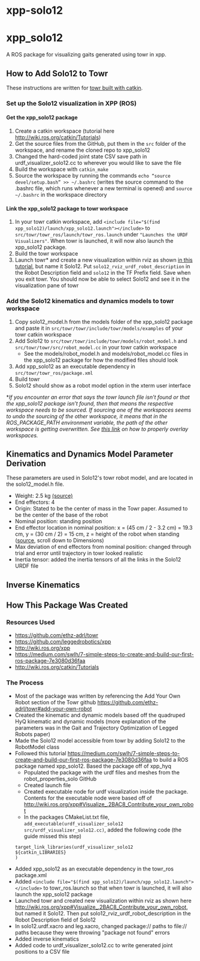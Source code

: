 # xpp-solo12

# xpp_solo12
A ROS package for visualizing gaits generated using towr in xpp.

## How to Add Solo12 to Towr
These instructions are written for [towr built with catkin](https://github.com/ethz-adrl/towr#-building-with-catkin).

### Set up the Solo12 visualization in XPP (ROS)
#### Get the xpp_solo12 package
1. Create a catkin workspace (tutorial here http://wiki.ros.org/catkin/Tutorials)
2. Get the source files from the GitHub, put them in the `src` folder of the workspace, and rename the cloned repo to xpp_solo12
3. Changed the hard-coded joint state CSV save path in urdf_visualizer_solo12.cc to wherever you would like to save the file
4. Build the workspace with `catkin_make`
5. Source the workspace by running the commands 
`echo “source devel/setup.bash” >> ~/.bashrc` (writes the source command to the .bashrc file, which runs whenever a new terminal is opened) and `source ~/.bashrc` in the workspace directory

#### Link the xpp_solo12 package to towr workspace
1. In your towr catkin workspace, add `<include file="$(find xpp_solo12)/launch/xpp_solo12.launch"></include>` to `src/towr/towr_ros/launch/towr_ros.launch` under `"Launches the URDF Visualizers"`. When towr is launched, it will now also launch the xpp_solo12 package.
2. Build the towr workspace
3. Launch towr* and create a new visualization within rviz as shown [in this tutorial](http://wiki.ros.org/xpp#Visualize_.2BAC8_Contribute_your_own_robot), but name it Solo12. Put `solo12_rviz_urdf_robot_description` in the Robot Description field and `solo12` in the TF Prefix field. Save when you exit towr. You should now be able to select Solo12 and see it in the visualization pane of towr

### Add the Solo12 kinematics and dynamics models to towr workspace
1. Copy solo12_model.h from the models folder of the xpp_solo12 package and paste it in `src/towr/towr/include/towr/models/examples` of your towr catkin workspace
2. Add Solo12 to `src/towr/towr/include/towr/models/robot_model.h` and `src/towr/towr/src/robot_model.cc` in your towr catkin workspace
    * See the models/robot_model.h and models/robot_model.cc files in the xpp_solo12 package for how the modified files should look
3. Add xpp_solo12 as an executable dependency in `src/towr/towr_ros/package.xml`
4. Build towr
5. Solo12 should show as a robot model option in the xterm user interface

**If you encounter an error that says the towr launch file isn’t found or that the xpp_solo12 package isn’t found, then that means the respective workspace needs to be sourced. If sourcing one of the workspaces seems to undo the sourcing of the other workspace, it means that in the ROS_PACKAGE_PATH environment variable, the path of the other workspace is getting overwritten. See [this link](https://www.theconstructsim.com/overlaying-ros-workspaces/) on how to properly overlay workspaces.*

## Kinematics and Dynamics Model Parameter Derivation
These parameters are used in Solo12's towr robot model, and are located in the solo12_model.h file.

* Weight: 2.5 kg [(source)](https://github.com/open-dynamic-robot-initiative/open_robot_actuator_hardware/blob/master/mechanics/quadruped_robot_12dof_v1/README.md#quadruped-robot-12dof-v1)
* End effectors: 4
* Origin: Stated to be the center of mass in the Towr paper. Assumed to be the center of the base of the robot
* Nominal position: standing position
* End effector location in nominal position: x = (45 cm / 2 - 3.2 cm) = 19.3 cm, y = (30 cm / 2) = 15 cm, z = height of the robot when standing ([source](https://github.com/open-dynamic-robot-initiative/open_robot_actuator_hardware/blob/master/mechanics/quadruped_robot_12dof_v1/README.md#dimensions), scroll down to Dimensions)
* Max deviation of end effectors from nominal position: changed through trial and error until trajectory in towr looked realistic
* Inertia tensor: added the inertia tensors of all the links in the Solo12 URDF file

## Inverse Kinematics
<insert info on inverse kinematics>

## How This Package Was Created
### Resources Used
* https://github.com/ethz-adrl/towr 
* https://github.com/leggedrobotics/xpp 
* http://wiki.ros.org/xpp 
* https://medium.com/swlh/7-simple-steps-to-create-and-build-our-first-ros-package-7e3080d36faa 
* http://wiki.ros.org/catkin/Tutorials

### The Process
* Most of the package was written by referencing the Add Your Own Robot section of the Towr github https://github.com/ethz-adrl/towr#add-your-own-robot 
* Created the kinematic and dynamic models based off the quadruped HyQ kinematic and dynamic models (more explanation of the parameters was in the Gait and Trajectory Optimization of Legged Robots paper)
* Made the Solo12 model accessible from towr by adding Solo12 to the RobotModel class 
* Followed this tutorial https://medium.com/swlh/7-simple-steps-to-create-and-build-our-first-ros-package-7e3080d36faa to build a ROS package named xpp_solo12. Based the package off of xpp_hyq
    * Populated the package with the urdf files and meshes from the robot_properties_solo GitHub
    * Created launch file
    * Created executable node for urdf visualization inside the package. Contents for the executable node were based off of http://wiki.ros.org/xpp#Visualize_.2BAC8_Contribute_your_own_robot
    * In the packages CMakeList.txt file, `add_executable(urdf_visualizer_solo12 src/urdf_visualizer_solo12.cc)`, added the following code (the guide missed this step)
    ```
    target_link_libraries(urdf_visualizer_solo12
    ${catkin_LIBRARIES}
    )
    ```
* Added xpp_solo12 as an executable dependency in the towr_ros package.xml
* Added `<include file="$(find xpp_solo12)/launch/xpp_solo12.launch"></include>` to towr_ros.launch so that when towr is launched, it will also launch the xpp_solo12 package
* Launched towr and created new visualization within rviz as shown here http://wiki.ros.org/xpp#Visualize_.2BAC8_Contribute_your_own_robot, but named it Solo12. Then put solo12_rviz_urdf_robot_description in the Robot Description field of Solo12
* In solo12.urdf.xacro and leg.xacro, changed package:// paths to file:// paths because they were throwing "package not found" errors
* Added inverse kinematics
* Added code to urdf_visualizer_solo12.cc to write generated joint positions to a CSV file
